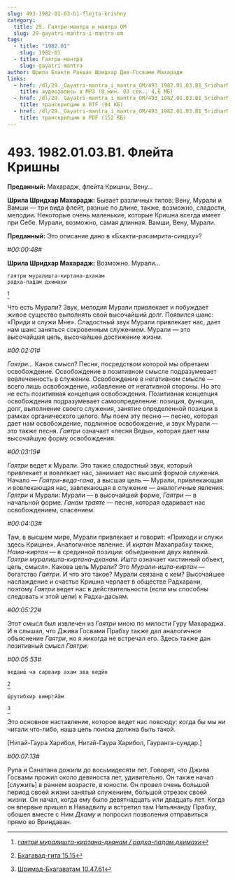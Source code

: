 ```yaml
---
slug: 493-1982-01-03-b1-flejta-krishny
category:
  title: 29. Гаятри-мантра и мантра ОМ
  slug: 29-gayatri-mantra-i-mantra-om
tags:
  - title: "1982.01"
    slug: 1982-01
  - title: Гаятри-мантра
    slug: gayatri-mantra
author: Шрила Бхакти Ракшак Шридхар Дев-Госвами Махарадж
links:
  - href: /dl/29._Gayatri-mantra_i_mantra_OM/493_1982.01.03.B1_SridharMj_Fleyta_Krishny.mp3
    title: аудиозапись в MP3 (8 мин. 03 сек., 4,6 МБ)
  - href: /dl/29._Gayatri-mantra_i_mantra_OM/493_1982.01.03.B1_SridharMj_Fleyta_Krishny.rtf
    title: транскрипцию в RTF (94 КБ)
  - href: /dl/29._Gayatri-mantra_i_mantra_OM/493_1982.01.03.B1_SridharMj_Fleyta_Krishny.pdf
    title: транскрипцию в PDF (152 КБ)
---
```


# 493. 1982.01.03.B1. Флейта Кришны

**Преданный:** Махарадж, флейта Кришны, Вену…

**Шрила Шридхар Махарадж:** Бывает различных типов: Вену, Мурали и Вамши — три вида флейт, разные по длине, также, возможно, сладости, мелодии. Некоторые очень маленькие, которые Кришна всегда имеет при Себе. Мурали, возможно, самая длинная. Вамши, Вену, Мурали.

**Преданный:** Это описание дано в «Бхакти-расамрита-синдху»?

*#00:00:48#*

**Шрила Шридхар Махарадж:** Возможно. Мурали…

    гаятри муралишта-киртана-дханам
    радха-падам дхимахи
[^_ftn1]

Что есть Мурали? Звук, мелодия Мурали привлекает и побуждает живое существо выполнять свой высочайший долг. Появился шанс: «Приди и служи Мне». Сладостный звук Мурали привлекает нас, дает нам шанс заняться сокровенным служением. Мурали — это высочайшая цель, высочайшее достижение жизни.

*#00:02:01#*

*Гаятри…* Каков смысл? Песня, посредством которой мы обретаем освобождение. Освобождение в позитивном смысле подразумевает вовлеченность в служение. Освобождение в негативном смысле — всего лишь освобождение, избавление от негативной стороны. Но это не есть позитивная концепция освобождения. Позитивная концепция освобождения подразумевает самоопределение: позиция, функция, долг, выполнение своего служения, занятие определенной позиции в рамках органического целого. Мы поем эту песню — песню, которая дает нам освобождение, подлинное освобождение, и звук Мурали — это также песня. *Гаятри* означает «песня Веды», которая дает нам высочайшую форму освобождения.

*#00:03:19#*

*Гаятри* ведет к Мурали. Это также сладостный звук, который привлекает и вовлекает нас, занимает нас высшей формой служения. Начало — *Гаятри-веда-гана*, а высшая цель — Мурали, привлекающая и вовлекающая нас, завлекающая в служение — аналогичные явления. *Гаятри* и Мурали: Мурали — в высочайшей форме, *Гаятри* — в начальной форме. *Ганам траяте* — песня, которая одаривает нас освобождением, спасением.

*#00:04:03#*

Там, в высшем мире, Мурали привлекает и говорит: «Приходи и служи здесь Кришне». Аналогичное явление. И *киртан* Махапрабху также, *Нама-киртан* — в срединной позиции: объединение двух явлений. *Гаятри муралишта-киртана-дханам*. *Ишта* означает «истинный объект, цель, смысл». Какова цель Мурали? Это *Мурали-ишта-киртан* — богатство *Гаятри*. И что это такое? Мурали связана с кем? Высочайшее наслаждение и счастье Кришна черпает в обществе Радхарани, поэтому *Гаятри* ведет нас в действительности (если мы способны следовать к этой цели) к Радха-дасьям.

*#00:05:22#*

Этот смысл был извлечен из *Гаятри* мною по милости Гуру Махараджа. И я слышал, что Джива Госвами Прабху также дал аналогичное объяснение *Гаятри*, но я никогда не встречал его. Здесь также дан позитивный смысл *Гаятри*.

*#00:05:53#*

    ведаиш́ ча сарваир ахам эва ведйо
[^_ftn2]

    ш́рутибхир вимр̣гйа̄м
[^_ftn3]

Это основное наставление, которое ведет нас повсюду: когда бы мы ни читали что-либо, наша цель поиска должна быть такой.

[Нитай-Гаура Харибол, Нитай-Гаура Харибол, Гауранга-сундар.]

*#00:07:13#*

Рупа и Санатана дожили до восьмидесяти лет. Говорят, что Джива Госвами прожил около девяноста лет, удивительно. Он также начал [служить] в раннем возрасте, в юности. Он провел очень большой период своей жизни занятый служением, большой отрезок своей жизни. Он начал, когда ему было девятнадцать или двадцать лет. Когда он впервые пришел в Навадвипу и встретил там Нитьянанду Прабху, обошел вместе с Ним *Дхаму* и попросил позволения отправиться прямо во Вриндаван.



[^_ftn1]: [*гаятри муралишта-киртана-дханам / радха-падам дхимахи*](../notes/shloka/gayatri-muralishta-kirtana-dhanam.md)

[^_ftn2]: [Бхагавад-гита 15.15](../notes/bhagavad-gita/bhagavad-gita-15-15.md)

[^_ftn3]: [Шримад-Бхагаватам 10.47.61](../notes/shrimad-bhagavatam/shrimad-bhagavatam-10-47-61.md)
